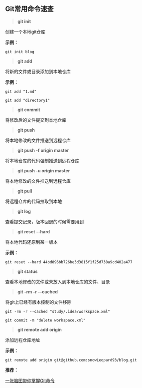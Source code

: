 ## Git常用命令速查

> **git init**

创建一个本地git仓库

**示例：**

```
git init blog
```

> **git add**

将新的文件或目录添加到本地仓库

**示例：**

```
git add "1.md"

git add "directory1"
```

> **git commit**

将修改后的文件提交到本地仓库

> **git push**

将本地修改的文件推送到远程仓库

> **git push -f origin master**

将本地仓库的代码强制推送到远程仓库

> **git push -u origin master**

将本地修改的文件推送到远程仓库

> **git pull**

将远程仓库的代码拉取到本地

> **git log**

查看提交记录，版本回退的时候需要用到

> **git reset --hard**

将本地代码还原到某一版本

**示例：**

```
git reset --hard 44bd896bb726be3d3815f1f25d738a9cd402a477
```

> **git status**

查看本地修改的文件或未放入到本地仓库的文件、目录

> **git -rm -r --cached**

将git上已经有版本控制的文件移除

```
git -rm -r --cached "study/.idea/workspace.xml"

git commit -m "delete workspace.xml"
```

> **git remote add origin**

添加远程仓库地址

**示例：**

```
git remote add origin git@github.com:snowLeopard93/blog.git
```

**推荐：**

[一张脑图带你掌握Git命令](https://juejin.im/post/6869519303864123399)